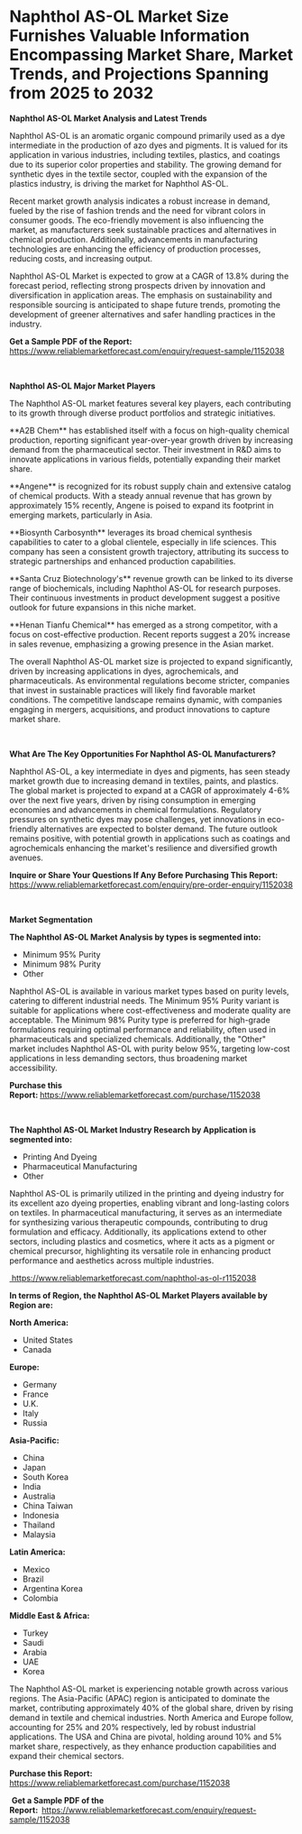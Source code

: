 <p><h1>Naphthol AS-OL Market Size Furnishes Valuable Information Encompassing Market Share, Market Trends, and Projections Spanning from 2025 to 2032</h1></p><p><strong>Naphthol AS-OL Market Analysis and Latest Trends</strong></p>
<p><p>Naphthol AS-OL is an aromatic organic compound primarily used as a dye intermediate in the production of azo dyes and pigments. It is valued for its application in various industries, including textiles, plastics, and coatings due to its superior color properties and stability. The growing demand for synthetic dyes in the textile sector, coupled with the expansion of the plastics industry, is driving the market for Naphthol AS-OL. </p><p>Recent market growth analysis indicates a robust increase in demand, fueled by the rise of fashion trends and the need for vibrant colors in consumer goods. The eco-friendly movement is also influencing the market, as manufacturers seek sustainable practices and alternatives in chemical production. Additionally, advancements in manufacturing technologies are enhancing the efficiency of production processes, reducing costs, and increasing output. </p><p>Naphthol AS-OL Market is expected to grow at a CAGR of 13.8% during the forecast period, reflecting strong prospects driven by innovation and diversification in application areas. The emphasis on sustainability and responsible sourcing is anticipated to shape future trends, promoting the development of greener alternatives and safer handling practices in the industry.</p></p>
<p><strong>Get a Sample PDF of the Report:&nbsp;</strong> <a href="https://www.reliablemarketforecast.com/enquiry/request-sample/1152038?utm_campaign=2248&utm_medium=2&utm_source=Github&utm_content=ia&utm_term=15042025&utm_id=naphthol-as-ol">https://www.reliablemarketforecast.com/enquiry/request-sample/1152038</a></p>
<p>&nbsp;</p>
<p><strong>Naphthol AS-OL Major Market Players</strong></p>
<p><p>The Naphthol AS-OL market features several key players, each contributing to its growth through diverse product portfolios and strategic initiatives. </p><p>**A2B Chem** has established itself with a focus on high-quality chemical production, reporting significant year-over-year growth driven by increasing demand from the pharmaceutical sector. Their investment in R&D aims to innovate applications in various fields, potentially expanding their market share.</p><p>**Angene** is recognized for its robust supply chain and extensive catalog of chemical products. With a steady annual revenue that has grown by approximately 15% recently, Angene is poised to expand its footprint in emerging markets, particularly in Asia.</p><p>**Biosynth Carbosynth** leverages its broad chemical synthesis capabilities to cater to a global clientele, especially in life sciences. This company has seen a consistent growth trajectory, attributing its success to strategic partnerships and enhanced production capabilities.</p><p>**Santa Cruz Biotechnology's** revenue growth can be linked to its diverse range of biochemicals, including Naphthol AS-OL for research purposes. Their continuous investments in product development suggest a positive outlook for future expansions in this niche market.</p><p>**Henan Tianfu Chemical** has emerged as a strong competitor, with a focus on cost-effective production. Recent reports suggest a 20% increase in sales revenue, emphasizing a growing presence in the Asian market.</p><p>The overall Naphthol AS-OL market size is projected to expand significantly, driven by increasing applications in dyes, agrochemicals, and pharmaceuticals. As environmental regulations become stricter, companies that invest in sustainable practices will likely find favorable market conditions. The competitive landscape remains dynamic, with companies engaging in mergers, acquisitions, and product innovations to capture market share.</p></p>
<p>&nbsp;</p>
<p><strong>What Are The Key Opportunities For Naphthol AS-OL Manufacturers?</strong></p>
<p><p>Naphthol AS-OL, a key intermediate in dyes and pigments, has seen steady market growth due to increasing demand in textiles, paints, and plastics. The global market is projected to expand at a CAGR of approximately 4-6% over the next five years, driven by rising consumption in emerging economies and advancements in chemical formulations. Regulatory pressures on synthetic dyes may pose challenges, yet innovations in eco-friendly alternatives are expected to bolster demand. The future outlook remains positive, with potential growth in applications such as coatings and agrochemicals enhancing the market's resilience and diversified growth avenues.</p></p>
<p><strong>Inquire or Share Your Questions If Any Before Purchasing This Report:</strong> <a href="https://www.reliablemarketforecast.com/enquiry/pre-order-enquiry/1152038?utm_campaign=2248&utm_medium=2&utm_source=Github&utm_content=ia&utm_term=15042025&utm_id=naphthol-as-ol">https://www.reliablemarketforecast.com/enquiry/pre-order-enquiry/1152038</a></p>
<p>&nbsp;</p>
<p><strong>Market Segmentation</strong></p>
<p><strong>The Naphthol AS-OL Market Analysis by types is segmented into:</strong></p>
<p><ul><li>Minimum 95% Purity</li><li>Minimum 98% Purity</li><li>Other</li></ul></p>
<p><p>Naphthol AS-OL is available in various market types based on purity levels, catering to different industrial needs. The Minimum 95% Purity variant is suitable for applications where cost-effectiveness and moderate quality are acceptable. The Minimum 98% Purity type is preferred for high-grade formulations requiring optimal performance and reliability, often used in pharmaceuticals and specialized chemicals. Additionally, the "Other" market includes Naphthol AS-OL with purity below 95%, targeting low-cost applications in less demanding sectors, thus broadening market accessibility.</p></p>
<p><strong>Purchase this Report:&nbsp;</strong><a href="https://www.reliablemarketforecast.com/purchase/1152038?utm_campaign=2248&utm_medium=2&utm_source=Github&utm_content=ia&utm_term=15042025&utm_id=naphthol-as-ol">https://www.reliablemarketforecast.com/purchase/1152038</a></p>
<p>&nbsp;</p>
<p><strong>The Naphthol AS-OL Market Industry Research by Application is segmented into:</strong></p>
<p><ul><li>Printing And Dyeing</li><li>Pharmaceutical Manufacturing</li><li>Other</li></ul></p>
<p><p>Naphthol AS-OL is primarily utilized in the printing and dyeing industry for its excellent azo dyeing properties, enabling vibrant and long-lasting colors on textiles. In pharmaceutical manufacturing, it serves as an intermediate for synthesizing various therapeutic compounds, contributing to drug formulation and efficacy. Additionally, its applications extend to other sectors, including plastics and cosmetics, where it acts as a pigment or chemical precursor, highlighting its versatile role in enhancing product performance and aesthetics across multiple industries.</p></p>
<p><a href="https://www.reliablemarketforecast.com/naphthol-as-ol-r1152038?utm_campaign=2248&utm_medium=2&utm_source=Github&utm_content=ia&utm_term=15042025&utm_id=naphthol-as-ol">&nbsp;https://www.reliablemarketforecast.com/naphthol-as-ol-r1152038</a></p>
<p><strong>In terms of Region, the Naphthol AS-OL Market Players available by Region are:</strong></p>
<p>
    <p> <strong> North America: </strong>
        <ul>
            <li>United States</li>
            <li>Canada</li>
        </ul>
        </p> 
    <p> <strong> Europe: </strong>
        <ul>
            <li>Germany</li>
            <li>France</li>
            <li>U.K.</li>
            <li>Italy</li>
            <li>Russia</li>
        </ul>
        </p> 
    <p> <strong> Asia-Pacific: </strong>
        <ul>
            <li>China</li>
            <li>Japan</li>
            <li>South Korea</li>
            <li>India</li>
            <li>Australia</li>
            <li>China Taiwan</li>
            <li>Indonesia</li>
            <li>Thailand</li>
            <li>Malaysia</li>
        </ul>
        </p> 
    <p> <strong> Latin America: </strong>
        <ul>
            <li>Mexico</li>
            <li>Brazil</li>
            <li>Argentina Korea</li>
            <li>Colombia</li>
        </ul>
        </p> 
    <p> <strong> Middle East & Africa: </strong>
        <ul>
            <li>Turkey</li>
            <li>Saudi</li>
            <li>Arabia</li>
            <li>UAE</li>
            <li>Korea</li>
        </ul>
    </p>
    </p>
<p><p>The Naphthol AS-OL market is experiencing notable growth across various regions. The Asia-Pacific (APAC) region is anticipated to dominate the market, contributing approximately 40% of the global share, driven by rising demand in textile and chemical industries. North America and Europe follow, accounting for 25% and 20% respectively, led by robust industrial applications. The USA and China are pivotal, holding around 10% and 5% market share, respectively, as they enhance production capabilities and expand their chemical sectors.</p></p>
<p><strong>Purchase this Report: </strong><a href="https://www.reliablemarketforecast.com/purchase/1152038?utm_campaign=2248&utm_medium=2&utm_source=Github&utm_content=ia&utm_term=15042025&utm_id=naphthol-as-ol">https://www.reliablemarketforecast.com/purchase/1152038</a></p>
<p>&nbsp;<strong>Get a Sample PDF of the Report:&nbsp;&nbsp;</strong><a href="https://www.reliablemarketforecast.com/enquiry/request-sample/1152038?utm_campaign=2248&utm_medium=2&utm_source=Github&utm_content=ia&utm_term=15042025&utm_id=naphthol-as-ol">https://www.reliablemarketforecast.com/enquiry/request-sample/1152038</a></p>
<p><strong></strong></p>
<p><p></p><p></p><p></p></p>